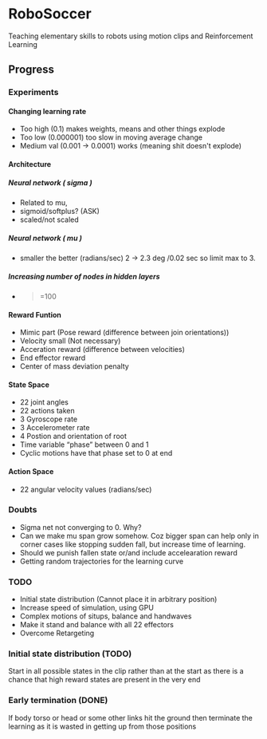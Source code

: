 # RoboSoccer
Teaching elementary skills to robots using motion clips and Reinforcement Learning

## Progress
	
###	Experiments
	
#### Changing learning rate 
- Too high (0.1) makes weights, means and other things explode
- Too low (0.000001) too slow in moving average change
- Medium val (0.001 -> 0.0001) works (meaning shit doesn't explode)

#### Architecture

##### Neural network ( sigma )
- Related to mu,	
- sigmoid/softplus? (ASK)
- scaled/not scaled 

##### Neural network ( mu ) 
- smaller the better (radians/sec) 2 -> 2.3 deg /0.02 sec so limit max to 3.

##### Increasing number of nodes in hidden layers
- >=100

#### Reward Funtion
- Mimic part (Pose reward (difference between join orientations))
- Velocity small (Not necessary)
- Acceration reward (difference between velocities)
- End effector reward
- Center of mass deviation penalty 

#### State Space
- 22 joint angles
- 22 actions taken
- 3 Gyroscope rate
- 3 Accelerometer rate
- 4 Postion and orientation of root
- Time variable “phase” between 0 and 1
- Cyclic motions have that phase set to 0 at end
		
#### Action Space
- 22 angular velocity values (radians/sec)


### Doubts 	
- Sigma net not converging to 0. Why?
- Can we make mu span grow somehow. Coz bigger span can help only in corner cases like stopping sudden fall, but increase time of learning.
- Should we punish fallen state or/and include accelearation reward
- Getting random trajectories for the learning curve

### TODO
- Initial state distribution (Cannot place it in arbitrary position)
- Increase speed of simulation, using GPU
- Complex motions of situps, balance and handwaves
- Make it stand and balance with all 22 effectors
- Overcome Retargeting 

### Initial state distribution (TODO)
Start in all possible states in the clip rather than at the start as there is a chance that high reward states are present in the very end

### Early termination (DONE)
If body torso  or head or some other links hit the ground then terminate the learning as it is wasted in getting up from those positions
